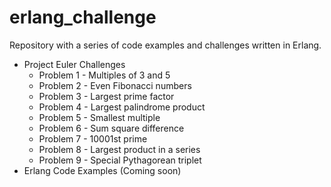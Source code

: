 # erlang_challenge
Repository with a series of code examples and challenges written in Erlang.

 - Project Euler Challenges
    - Problem 1 - Multiples of 3 and 5
    - Problem 2 - Even Fibonacci numbers
    - Problem 3 - Largest prime factor
    - Problem 4 - Largest palindrome product
    - Problem 5 - Smallest multiple
    - Problem 6 - Sum square difference
    - Problem 7 - 10001st prime
    - Problem 8 - Largest product in a series
    - Problem 9 - Special Pythagorean triplet
 - Erlang Code Examples (Coming soon)